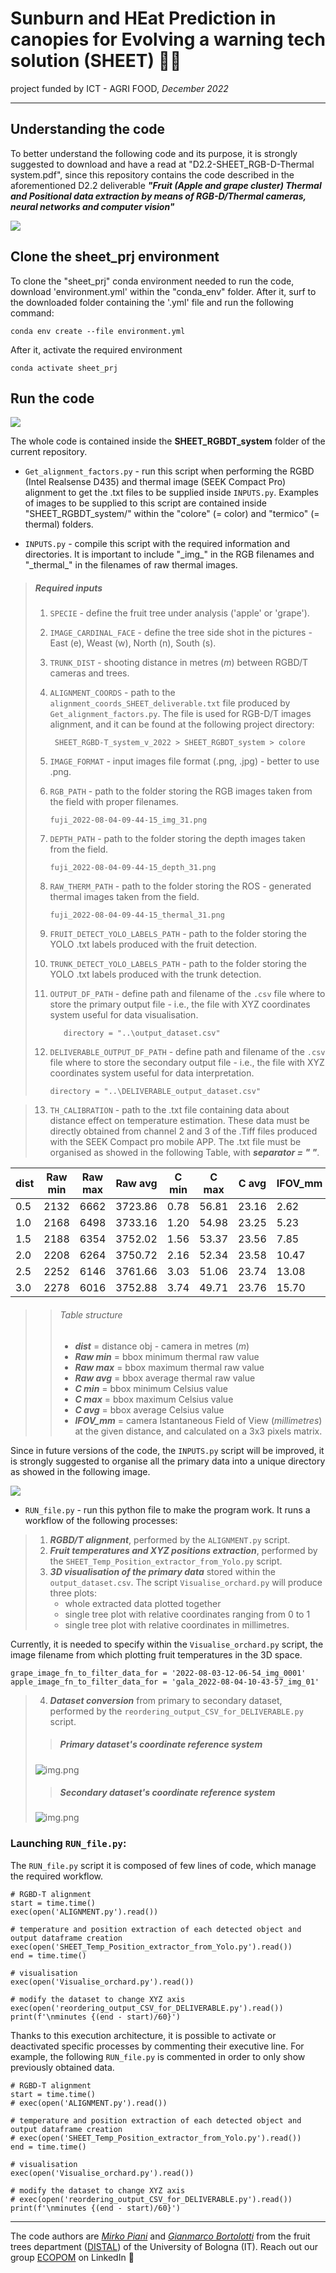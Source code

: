 # Sunburn and HEat Prediction in canopies for Evolving a warning tech solution (SHEET) 🍎🍇
project funded by ICT - AGRI FOOD, *December 2022*
_______

## Understanding the code
To better understand the following code and its purpose, it is strongly suggested to download and have a read at "D2.2-SHEET_RGB-D-Thermal system.pdf", 
since this repository contains the code described in the aforementioned D2.2 deliverable ***"Fruit (Apple and grape cluster) Thermal and 
Positional data extraction by means of RGB-D/Thermal cameras, neural networks and computer vision"*** 

![](YOLO_detections_Temperatures.png)


## **Clone the sheet_prj environment**

To clone the "sheet_prj" conda environment needed to run the code, download 'environment.yml' within the "conda_env" folder. 
After it, surf to the downloaded folder containing the '.yml' file and run the following command:

    conda env create --file environment.yml

After it, activate the required environment
    
    conda activate sheet_prj


## **Run the code**

![](RGBDT_python_program.png)

The whole code is contained inside the **SHEET_RGBDT_system** folder of the current repository.

* `Get_alignment_factors.py` - run this script when performing the RGBD (Intel Realsense D435) and thermal image (SEEK 
Compact Pro) alignment to get the .txt files to be supplied inside `INPUTS.py`. Examples of images to be supplied to this 
script are contained inside "SHEET_RGBDT_system/" within the "colore" (= color) and "termico" (= thermal) folders.

* `INPUTS.py` - compile this script with the required information and directories. It is important to include "\_img\_" 
in the RGB filenames and "\_thermal\_" in the filenames of raw thermal images.

>   ##### Required inputs
>   1. `SPECIE` - define the fruit tree under analysis ('apple' or 'grape').
>   2. `IMAGE_CARDINAL_FACE` - define the tree side shot in the pictures - East (e), Weast (w), North (n), South (s).
>   3. `TRUNK_DIST` - shooting distance in metres (*m*) between RGBD/T cameras and trees.
>   4. `ALIGNMENT_COORDS` - path to the `alignment_coords_SHEET_deliverable.txt` file produced by `Get_alignment_factors.py`.
>       The file is used for RGB-D/T images alignment, and it can be found at the following project directory: 
> 
>           SHEET_RGBD-T_system_v_2022 > SHEET_RGBDT_system > colore 
> 
>   5. `IMAGE_FORMAT` - input images file format (.png, .jpg) - better to use .png.
>   6. `RGB_PATH` - path to the folder storing the RGB images taken from the field with proper filenames.
>
>          fuji_2022-08-04-09-44-15_img_31.png
> 
>   7. `DEPTH_PATH` - path to the folder storing the depth images taken from the field. 
>
>          fuji_2022-08-04-09-44-15_depth_31.png
>
>   8. `RAW_THERM_PATH` - path to the folder storing the ROS - generated thermal images taken from the field.
>
>          fuji_2022-08-04-09-44-15_thermal_31.png
>
>   9. `FRUIT_DETECT_YOLO_LABELS_PATH` - path to the folder storing the YOLO .txt labels produced with the fruit detection.
>   10. `TRUNK_DETECT_YOLO_LABELS_PATH` - path to the folder storing the YOLO .txt labels produced with the trunk detection.
>11. `OUTPUT_DF_PATH` - define path and filename of the `.csv` file where to store the primary output file - i.e., the file with XYZ coordinates system useful for data visualisation.
>       
>            directory = "..\output_dataset.csv"
> 
>   12. `DELIVERABLE_OUTPUT_DF_PATH` - define path and filename of the `.csv` file where to store the secondary output file - i.e., the file with XYZ coordinates system useful for data interpretation.
>
>           directory = "..\DELIVERABLE_output_dataset.csv"


>   13. `TH_CALIBRATION` - path to the .txt file containing data about distance effect on temperature estimation. 
>   These data must be directly obtained from channel 2 and 3 of the .Tiff files produced with the SEEK Compact pro mobile APP.
>   The .txt file must be organised as showed in the following Table, with ***separator = " "***.

| dist | Raw min | Raw max | Raw avg | C min | C max | C avg | IFOV_mm            |
|---|---|---|---------|-------|-------|-------|--------------------|
| 0.5 | 2132 | 6662 | 3723.86 | 0.78  | 56.81 | 23.16 | 2.62               |
| 1.0 | 2168 | 6498 | 3733.16 | 1.20  | 54.98 | 23.25 | 5.23               |
| 1.5 | 2188 | 6354 | 3752.02 | 1.56  | 53.37 | 23.56 | 7.85               |
| 2.0 | 2208 | 6264 | 3750.72 | 2.16  | 52.34 | 23.58 | 10.47              |
| 2.5 | 2252 | 6146 | 3761.66 | 3.03  | 51.06 | 23.74 | 13.08 |
| 3.0 | 2278 | 6016 | 3752.88 | 3.74  | 49.71 | 23.76 | 15.70 |

>> ###### Table structure
>> + ***dist*** = distance obj - camera in metres (*m*)
>> + ***Raw min*** = bbox minimum thermal raw value
>> + ***Raw max*** = bbox maximum thermal raw value
>> + ***Raw avg*** = bbox average thermal raw value
>> + ***C min*** = bbox minimum Celsius value
>> + ***C max*** = bbox maximum Celsius value
>> + ***C avg*** = bbox average Celsius value
>> + ***IFOV_mm*** = camera Istantaneous Field of View (*millimetres*) at the given distance, and calculated on a 3x3 pixels matrix.

Since in future versions of the code, the `INPUTS.py` script will be improved, it is strongly suggested to organise all 
the primary data into a unique directory as showed in the following image.

![](primary_folder_structure.png)


* `RUN_file.py` - run this python file to make the program work.
It runs a workflow of the following processes:

> 1. ***RGBD/T alignment***, performed by the `ALIGNMENT.py` script.
> 2. ***Fruit temperatures and XYZ positions extraction***, performed by the `SHEET_Temp_Position_extractor_from_Yolo.py` script.
> 3. ***3D visualisation of the primary data*** stored within the `output_dataset.csv`. The script `Visualise_orchard.py` will produce three plots:
>    - whole extracted data plotted together
>    - single tree plot with relative coordinates ranging from 0 to 1
>    - single tree plot with relative coordinates in millimetres.
> 

Currently, it is needed to specify within the `Visualise_orchard.py` script, the image filename from which plotting fruit temperatures in the 3D space.

    grape_image_fn_to_filter_data_for = '2022-08-03-12-06-54_img_0001'
    apple_image_fn_to_filter_data_for = 'gala_2022-08-04-10-43-57_img_01'
> 4. ***Dataset conversion*** from primary to secondary dataset, performed by the `reordering_output_CSV_for_DELIVERABLE.py` script.
>
>> ##### Primary dataset's coordinate reference system
> ![img.png](xyz_primary_df.png)
>> ##### Secondary dataset's coordinate reference system
> ![img.png](xyz_seconday_df.png) 


### Launching `RUN_file.py`:
The `RUN_file.py` script it is composed of few lines of code, which manage the required workflow.

    # RGBD-T alignment
    start = time.time()
    exec(open('ALIGNMENT.py').read())

    # temperature and position extraction of each detected object and output dataframe creation
    exec(open('SHEET_Temp_Position_extractor_from_Yolo.py').read())
    end = time.time()
    
    # visualisation
    exec(open('Visualise_orchard.py').read())

    # modify the dataset to change XYZ axis
    exec(open('reordering_output_CSV_for_DELIVERABLE.py').read())
    print(f'\nminutes {(end - start)/60}')


Thanks to this execution architecture, it is possible to activate or deactivated specific processes by commenting their executive line.
For example, the following `RUN_file.py` is commented in order to only show previously obtained data.

    # RGBD-T alignment
    start = time.time()
    # exec(open('ALIGNMENT.py').read())

    # temperature and position extraction of each detected object and output dataframe creation
    # exec(open('SHEET_Temp_Position_extractor_from_Yolo.py').read())
    end = time.time()
    
    # visualisation
    exec(open('Visualise_orchard.py').read())

    # modify the dataset to change XYZ axis
    # exec(open('reordering_output_CSV_for_DELIVERABLE.py').read())
    print(f'\nminutes {(end - start)/60}')
_____

The code authors are *[Mirko Piani](https://www.linkedin.com/in/mirko-piani-7b411a1a2/)* and 
*[Gianmarco Bortolotti](https://www.linkedin.com/in/gianmarco-bortolotti-a02aa8154/)* from the fruit trees department
([DISTAL](https://distal.unibo.it/en/index.html)) of the University of Bologna (IT).
Reach out our group [ECOPOM](https://www.linkedin.com/company/ecopom/?viewAsMember=true) on LinkedIn 🚀



